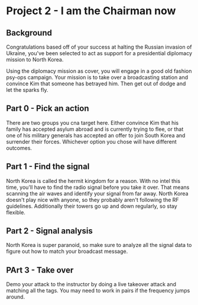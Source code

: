# Project 2 - I am the Chairman now

## Background

Congratulations based off of your success at halting the Russian invasion of Ukraine, you've been selected to act as support for a presidential diplomacy mission to North Korea.  

Using the diplomacy mission as cover, you will engage in a good old fashion psy-ops campaign.  Your mission is to take over a broadcasting station and convince Kim that someone has betrayed him.  Then get out of dodge and let the sparks fly.  

## Part 0 - Pick an action

There are two groups you cna target here.  Either convince Kim that his family has accepted asylum abroad and is currently trying to flee, or that one of his military generals has accepted an offer to join South Korea and surrender their forces.  Whichever option you chose will have different outcomes.  

## Part 1 - Find the signal

North Korea is called the hermit kingdom for a reason.  With no intel this time, you'll have to find the radio signal before you take it over.  That means scanning the air waves and identify your signal from far away.  North Korea doesn't play nice with anyone, so they probably aren't following the RF guidelines.  Additionally their towers go up and down regularly, so stay flexible. 

## Part 2 - Signal analysis

North Korea is super paranoid, so make sure to analyze all the signal data to figure out how to match your broadcast message. 

## PArt 3 - Take over

Demo your attack to the instructor by doing a live takeover attack and matching all the tags.  You may need to work in pairs if the frequency jumps around.